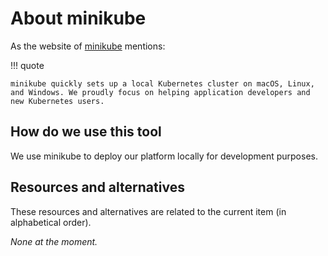 # About minikube

As the website of [minikube](https://minikube.sigs.k8s.io/docs/) mentions:

!!! quote

    minikube quickly sets up a local Kubernetes cluster on macOS, Linux, and Windows. We proudly focus on helping application developers and new Kubernetes users.

## How do we use this tool

We use minikube to deploy our platform locally for development purposes.

## Resources and alternatives

These resources and alternatives are related to the current item (in alphabetical order).

_None at the moment._
